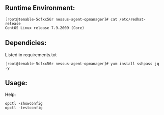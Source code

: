 Runtime Environment:
--

```
[root@tenable-5cfxx56r nessus-agent-opmanager]# cat /etc/redhat-release
CentOS Linux release 7.9.2009 (Core)
```
Dependicies:
--
Listed in requirements.txt
```
[root@tenable-5cfxx56r nessus-agent-opmanager]# yum install sshpass jq -y
```

Usage:
--
Help:
```
opctl -showconfig
opctl -testconfig
```
